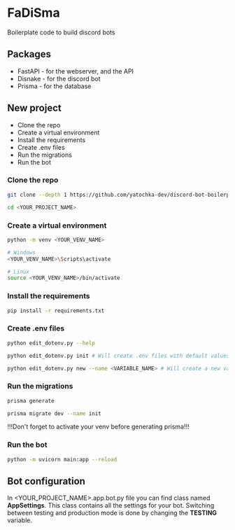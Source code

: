FaDiSma
=======

Boilerplate code to build discord bots 

Packages
------------

- FastAPI - for the webserver, and the API
- Disnake - for the discord bot
- Prisma - for the database

New project
------------

- Clone the repo
- Create a virtual environment
- Install the requirements
- Create .env files 
- Run the migrations
- Run the bot 

### Clone the repo

```bash
git clone --depth 1 https://github.com/yatochka-dev/discord-bot-boilerplate <YOUR_PROJECT_NAME>

cd <YOUR_PROJECT_NAME>
```


### Create a virtual environment

```bash
python -m venv <YOUR_VENV_NAME>

# Windows
<YOUR_VENV_NAME>\Scripts\activate

# Linux
source <YOUR_VENV_NAME>/bin/activate

```

### Install the requirements

```bash
pip install -r requirements.txt
```

### Create .env files

```bash
python edit_dotenv.py --help 

python edit_dotenv.py init # Will create .env files with default values

python edit_dotenv.py new --name <VARIABLE_NAME> # Will create a new variable in both .env files
```

### Run the migrations

```bash
prisma generate

prisma migrate dev --name init
```

!!!Don't forget to activate your venv before generating prisma!!!

### Run the bot

```bash
python -m uvicorn main:app --reload
```

## Bot configuration 
In <YOUR_PROJECT_NAME>.app.bot.py file you can find class named 
**AppSettings**. This class contains all the settings for your bot.
Switching between testing and production mode is done by changing the **TESTING** variable.




